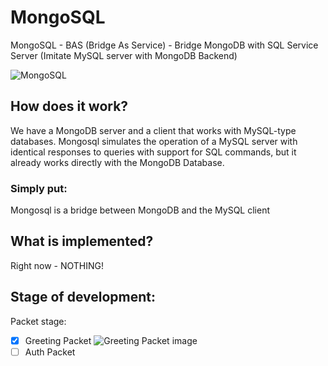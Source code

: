 # MongoSQL
MongoSQL - BAS (Bridge As Service) - Bridge MongoDB with SQL Service Server (Imitate MySQL server with MongoDB Backend)

![MongoSQL](https://i.imgur.com/mAC4RTN.png)

## How does it work?
We have a MongoDB server and a client that works with MySQL-type databases.
Mongosql simulates the operation of a MySQL server with identical responses to queries with support for SQL commands, but it already works directly with the MongoDB Database.

### Simply put:
Mongosql is a bridge between MongoDB and the MySQL client

## What is implemented?
Right now - NOTHING! 

## Stage of development:
Packet stage:
- [x] Greeting Packet
![Greeting Packet image](https://i.imgur.com/IlOlUGb.png)
- [ ] Auth Packet

